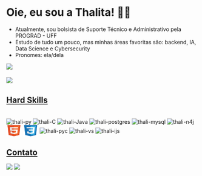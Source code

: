 # Oie, eu sou a Thalita! 👩🏽

* Atualmente, sou bolsista de Suporte Técnico e Administrativo pela PROGRAD - UFF
* Estudo de tudo um pouco, mas minhas áreas favoritas são: backend, IA, Data Science e Cybersecurity
* Pronomes: ela/dela

<div align="left">
  <a href="https://github.com/thalitaasantana">
  <img height="180em" src="https://github-readme-stats.vercel.app/api?username=thalitaasantana&show_icons=true&theme=midnight-purple&include_all_commits=true&count_private=true"/>
<br><br>
  <img height="150em" src="https://github-readme-stats.vercel.app/api/top-langs/?username=thalitaasantana&layout=compact&langs_count=7&theme=midnight-purple"/>
</div>

## Hard Skills
<div style="display: inline-block"><br>
  <img align="center" alt="thali-py" height="30" width="40" src="https://cdn.jsdelivr.net/gh/devicons/devicon/icons/python/python-original.svg">
  <img align="center" alt="thali-C" height="30" width="40" src="https://cdn.jsdelivr.net/gh/devicons/devicon/icons/c/c-original.svg">
  <img align="center" alt="thali-Java" height="30" width="40" src="https://cdn.jsdelivr.net/gh/devicons/devicon/icons/java/java-original.svg">
  <img align="center" alt="thali-postgres" height="30" width="40" src="https://cdn.jsdelivr.net/gh/devicons/devicon/icons/postgresql/postgresql-original.svg">
  <img align="center" alt="thali-mysql" height="30" width="40" src="https://cdn.jsdelivr.net/gh/devicons/devicon/icons/mysql/mysql-original.svg">
  <img align="center" alt="thali-n4j" height="60" width="50" src="https://cdn.jsdelivr.net/gh/devicons/devicon/icons/neo4j/neo4j-original.svg">
  <img align="center" alt="thali-HTML" height="30" width="40" src="https://raw.githubusercontent.com/devicons/devicon/master/icons/html5/html5-original.svg">
  <img align="center" alt="thali-CSS" height="30" width="40" src="https://raw.githubusercontent.com/devicons/devicon/master/icons/css3/css3-original.svg">
  <img align="center" alt="thali-pyc" height="30" width="40" src="https://cdn.jsdelivr.net/gh/devicons/devicon/icons/pycharm/pycharm-original.svg">
  <img align="center" alt="thali-vs" height="30" width="40" src="https://cdn.jsdelivr.net/gh/devicons/devicon/icons/visualstudio/visualstudio-plain.svg">
  <img align="center" alt="thali-ijs" height="30" width="40" src="https://cdn.jsdelivr.net/gh/devicons/devicon/icons/intellij/intellij-original.svg">
</div>

## Contato
  
<div> 
 	<a href="https://www.linkedin.com/in/thasantana/" target="_blank"><img src="https://img.shields.io/badge/LinkedIn-0077B5?style=for-the-badge&logo=linkedin&logoColor=white" target="_blank"></a>
  <a href = "mailto:th_sant@id.uff.br"><img src="https://img.shields.io/badge/-Gmail-%23333?style=for-the-badge&logo=gmail&logoColor=white" target="_blank"></a>
</div>
